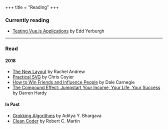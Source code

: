 +++
title = "Reading"
+++

### Currently reading

* [Testing Vue.js Applications](https://www.manning.com/books/testing-vuejs-applications) by Edd Yerburgh

---

### Read

#### 2018

* [The New Layout](https://www.goodreads.com/book/show/36387025-the-new-css-layout) by Rachel Andrew
* [Practical SVG](https://www.goodreads.com/book/show/31277338-practical-svg) by Chris Coyier
* [How to Win Friends and Influence People](https://www.goodreads.com/book/show/4865.How_to_Win_Friends_and_Influence_People) by Dale Carnegie
* [The Compound Effect: Jumpstart Your Income, Your Life, Your Success](https://www.goodreads.com/book/show/9420697-the-compound-effect) by Darren Hardy

#### In Past

* [Grokking Algorithms](https://www.goodreads.com/book/show/22847284-grokking-algorithms-an-illustrated-guide-for-programmers-and-other-curio) by Aditya Y. Bhargava
* [Clean Coder](https://www.goodreads.com/book/show/10284614-the-clean-coder) by Robert C. Martin
